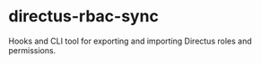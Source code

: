 # directus-rbac-sync
Hooks and CLI tool for exporting and importing Directus roles and permissions.
